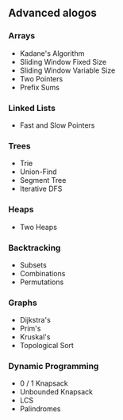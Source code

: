 ## Advanced alogos
### Arrays
- Kadane's Algorithm
- Sliding Window Fixed Size
- Sliding Window Variable Size
- Two Pointers
- Prefix Sums

### Linked Lists
- Fast and Slow Pointers
  
### Trees
- Trie
- Union-Find
- Segment Tree
- Iterative DFS

### Heaps
- Two Heaps

### Backtracking
- Subsets
- Combinations
- Permutations

### Graphs
-  Dijkstra's
-  Prim's
-  Kruskal's
-  Topological Sort

### Dynamic Programming  
- 0 / 1 Knapsack
- Unbounded Knapsack
- LCS
- Palindromes